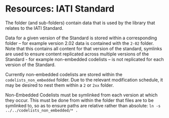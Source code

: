 # Resources: IATI Standard

The folder (and sub-folders) contain data that is used by the library that relates to the IATI Standard.

Data for a given version of the Standard is stored within a corresponding folder – for example version 2.02 data is contained with the `2-02` folder.  Note that this contains all content for that version of the standard, symlinks are used to ensure content replicated across multiple versions of the Standard - for example non-embedded codelists – is not replicated for each version of the Standard.

Currently non-embedded codelists are stored within the `codelists_non_embedded` folder. Due to the relevant modification schedule, it may be desired to nest them within a `2` or `2xx` folder.

Non-Embedded Codelists must be symlinked from each version at which they occur. This must be done from within the folder that files are to be symlinked to, so as to ensure paths are relative rather than absolute: `ln -s ../../codelists_non_embedded/* .`
